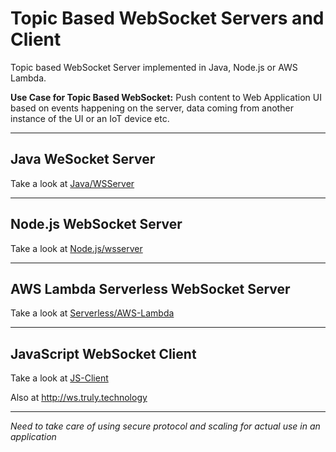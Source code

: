# Topic Based WebSocket Servers and Client

Topic based WebSocket Server implemented in Java, Node.js or AWS Lambda.

**Use Case for Topic Based WebSocket:**
Push content to Web Application UI based on events happening on the server, data coming from another instance of the UI or an IoT device etc.

** **
## Java WeSocket Server
Take a look at [Java/WSServer](Java/WSServer)


** **
## Node.js WebSocket Server
Take a look at [Node.js/wsserver](Node.js/wsserver)


** **
## AWS Lambda Serverless WebSocket Server
Take a look at [Serverless/AWS-Lambda](Serverless/AWS-Lambda)


** **
## JavaScript WebSocket Client
Take a look at [JS-Client](JS-Client)

Also at http://ws.truly.technology

** **
*Need to take care of using secure protocol and scaling for actual use in an application*
